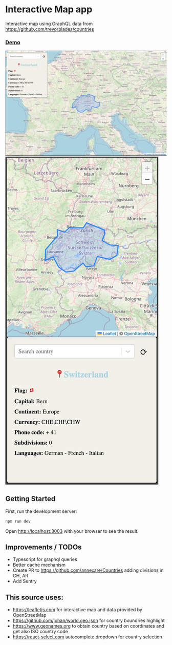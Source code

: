 # Interactive Map app

Interactive map using GraphQL data from https://github.com/trevorblades/countries

### [Demo](https://stefanoantonel.github.io/interactive-map/)

![Preview map in desktop.](public/desktop.png)
![Preview map in mobile.](public/mobile.png)

## Getting Started

First, run the development server:

```bash
npm run dev
```

Open [http://localhost:3003](http://localhost:3003) with your browser to see the result.

## Improvements / TODOs

- Typescript for graphql queries
- Better cache mechanism
- Create PR to https://github.com/annexare/Countries adding divisions in CH, AR
- Add Sentry

## This source uses:

- https://leafletjs.com for interactive map and data provided by OpenStreetMap
- https://github.com/johan/world.geo.json for country boundries highlight
- https://www.geonames.org to obtain country based on coordinates and get also ISO country code
- https://react-select.com autocomplete dropdown for country selection
